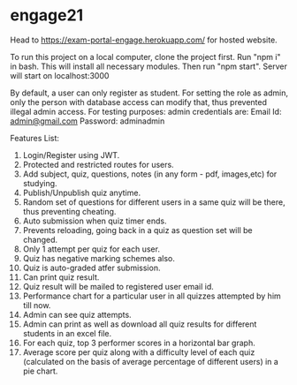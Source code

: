 # engage21

Head to https://exam-portal-engage.herokuapp.com/ for hosted website.

To run this project on a local computer, clone the project first.
Run "npm i" in bash. This will install all necessary modules.
Then run "npm start". Server will start on localhost:3000

By default, a user can only register as student.
For setting the role as admin, only the person with database access can modify that, thus prevented illegal admin access.
For testing purposes: admin credentials are: 
Email Id: admin@gmail.com
Password: adminadmin


Features List:
1. Login/Register using JWT.
2. Protected and restricted routes for users.
3. Add subject, quiz, questions, notes (in any form - pdf, images,etc) for studying.
4. Publish/Unpublish quiz anytime.
5. Random set of questions for different users in a same quiz will be there, thus preventing cheating.
6. Auto submission when quiz timer ends.
7. Prevents reloading, going back in a quiz as question set will be changed.
8. Only 1 attempt per quiz for each user.
9. Quiz has negative marking schemes also.
10. Quiz is auto-graded atfer submission.
11. Can print quiz result.
12. Quiz result will be mailed to registered user email id.
13. Performance chart for a particular user in all quizzes attempted by him till now.
14. Admin can see quiz attempts.
15. Admin can print as well as download all quiz results for different students in an excel file.
16. For each quiz, top 3 performer scores in a horizontal bar graph.
17. Average score per quiz along with a difficulty level of each quiz (calculated on the basis of average percentage of different users) in a pie chart.


